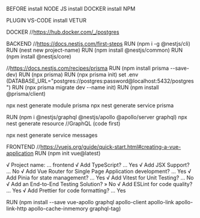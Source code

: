 BEFORE
  install NODE JS
  install DOCKER
  install NPM

PLUGIN VS-CODE
  install VETUR 
  

DOCKER
  //https://hub.docker.com/_/postgres

BACKEND
  //https://docs.nestjs.com/first-steps
  RUN (npm i -g @nestjs/cli)
  RUN (nest new project-name)
  RUN (npm install @nestjs/common)
  RUN (npm install @nestjs/core)
  

  //https://docs.nestjs.com/recipes/prisma
  RUN (npm install prisma --save-dev)
  RUN (npx prisma)
  RUN (npx prisma init)
  set .env (DATABASE_URL="postgres://postgres:password@localhost:5432/postgres")
  RUN (npx prisma migrate dev --name init)
  RUN (npm install @prisma/client)

  npx nest generate module prisma
  npx nest generate service prisma

  RUN (npm i @nestjs/graphql @nestjs/apollo @apollo/server graphql)
  npx nest generate resource
  //GraphQL (code first)

  
  npx nest generate service messages

FRONTEND
  //https://vuejs.org/guide/quick-start.html#creating-a-vue-application
  RUN (npm init vue@latest)

  √ Project name: ... frontend
  √ Add TypeScript? ... Yes
  √ Add JSX Support? ... No 
  √ Add Vue Router for Single Page Application development? ...  Yes
  √ Add Pinia for state management? ... Yes
  √ Add Vitest for Unit Testing? ... No
  √ Add an End-to-End Testing Solution? » No
  √ Add ESLint for code quality? ... Yes
  √ Add Prettier for code formatting? ... Yes

  RUN (npm install --save vue-apollo graphql apollo-client apollo-link apollo-link-http apollo-cache-inmemory graphql-tag)
